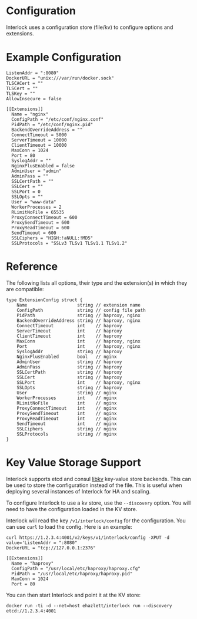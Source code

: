 # Configuration
Interlock uses a configuration store (file/kv) to configure options and extensions.

# Example Configuration
```
ListenAddr = ":8080"
DockerURL = "unix:///var/run/docker.sock"
TLSCACert = ""
TLSCert = ""
TLSKey = ""
AllowInsecure = false

[[Extensions]]
  Name = "nginx"
  ConfigPath = "/etc/conf/nginx.conf"
  PidPath = "/etc/conf/nginx.pid"
  BackendOverrideAddress = ""
  ConnectTimeout = 5000
  ServerTimeout = 10000
  ClientTimeout = 10000
  MaxConn = 1024
  Port = 80
  SyslogAddr = ""
  NginxPlusEnabled = false
  AdminUser = "admin"
  AdminPass = ""
  SSLCertPath = ""
  SSLCert = ""
  SSLPort = 0
  SSLOpts = ""
  User = "www-data"
  WorkerProcesses = 2
  RLimitNoFile = 65535
  ProxyConnectTimeout = 600
  ProxySendTimeout = 600
  ProxyReadTimeout = 600
  SendTimeout = 600
  SSLCiphers = "HIGH:!aNULL:!MD5"
  SSLProtocols = "SSLv3 TLSv1 TLSv1.1 TLSv1.2"
```

# Reference
The following lists all options, their type and the extension(s) in which
they are compatible:

```
type ExtensionConfig struct {
    Name                   string // extension name
    ConfigPath             string // config file path
    PidPath                string // haproxy, nginx
    BackendOverrideAddress string // haproxy, nginx
    ConnectTimeout         int    // haproxy
    ServerTimeout          int    // haproxy
    ClientTimeout          int    // haproxy
    MaxConn                int    // haproxy, nginx
    Port                   int    // haproxy, nginx
    SyslogAddr             string // haproxy
    NginxPlusEnabled       bool   // nginx
    AdminUser              string // haproxy
    AdminPass              string // haproxy
    SSLCertPath            string // haproxy
    SSLCert                string // haproxy
    SSLPort                int    // haproxy, nginx
    SSLOpts                string // haproxy
    User                   string // nginx
    WorkerProcesses        int    // nginx
    RLimitNoFile           int    // nginx
    ProxyConnectTimeout    int    // nginx
    ProxySendTimeout       int    // nginx
    ProxyReadTimeout       int    // nginx
    SendTimeout            int    // nginx
    SSLCiphers             string // nginx
    SSLProtocols           string // nginx
}
```

# Key Value Storage Support
Interlock supports etcd and consul [libkv]("https://github.com/docker/libkv")
key-value store backends.  This can be used to store the configuration instead
of the file.  This is useful when deploying several instances of Interlock
for HA and scaling.

To configure Interlock to use a kv store, use the `--discovery` option.  You
will need to have the configuration loaded in the KV store.

Interlock will read the key `/v1/interlock/config` for the configuration.  You
can use `curl` to load the config.  Here is an example:

```
curl https://1.2.3.4:4001/v2/keys/v1/interlock/config -XPUT -d value='ListenAddr = ":8080"
DockerURL = "tcp://127.0.0.1:2376"

[[Extensions]]
  Name = "haproxy"
  ConfigPath = "/usr/local/etc/haproxy/haproxy.cfg"
  PidPath = "/usr/local/etc/haproxy/haproxy.pid"
  MaxConn = 1024
  Port = 80
```

You can then start Interlock and point it at the KV store:

`docker run -ti -d --net=host ehazlett/interlock run --discovery etcd://1.2.3.4:4001`

